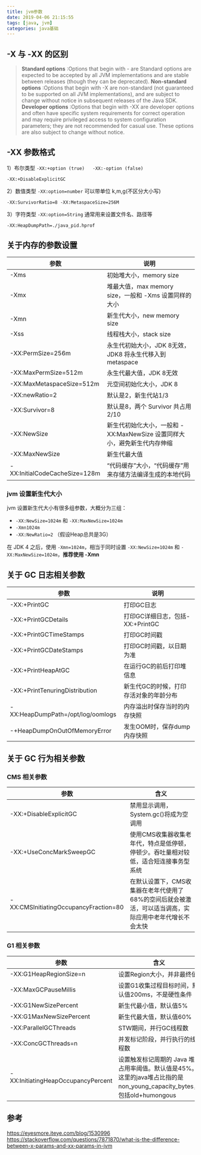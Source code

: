 ```yaml
---
title: jvm参数
date: 2019-04-06 21:15:55
tags: [java, jvm]
categories: java基础
---
```


## -X 与 -XX 的区别

>**Standard options** :Options that begin with - are Standard options are expected to be accepted by all JVM implementations and are stable between releases (though they can be deprecated).
**Non-standard options** :Options that begin with -X are non-standard (not guaranteed to be supported on all JVM implementations), and are subject to change without notice in subsequent releases of the Java SDK.
**Developer options** :Options that begin with -XX are developer options and often have specific system requirements for correct operation and may require privileged access to system configuration parameters; they are not recommended for casual use. These options are also subject to change without notice.

## -XX 参数格式

1）布尔类型 `-XX:+option (true)   -XX:-option (false)`

`-XX:+DisableExplicitGC`

2）数值类型 `-XX:option=number`  可以带单位 k,m,g(不区分大小写)

`-XX:SurvivorRatio=8 -XX:MetaspaceSize=256M`

3）字符类型 `-XX:option=String`  通常用来设置文件名、路径等

`-XX:HeapDumpPath=./java_pid.hprof`

## 关于内存的参数设置

| 参数 | 说明 |
| --- | --- |
| -Xms | 初始堆大小，memory size |
| -Xmx | 堆最大值，max memory size，一般和 -Xms 设置同样的大小 |
| -Xmn | 新生代大小，new memory size |
| -Xss | 线程栈大小，stack size |
| -XX:PermSize=256m | 永生代初始大小，JDK 8无效，JDK8 将永生代移入到 metaspace |
| -XX:MaxPermSize=512m | 永生代最大值，JDK 8无效 |
| -XX:MaxMetaspaceSize=512m | 元空间初始化大小，JDK 8 |
| -XX:newRatio=2 | 默认是2，新生代站1/3 |
| -XX:Survivor=8 | 默认是8，两个 Survivor 共占用 2/10 |
| -XX:NewSize | 新生代初始化大小，一般和 -XX:MaxNewSize 设置同样大小，避免新生代内存伸缩 |
| -XX:MaxNewSize | 新生代最大值 |
| -XX:InitialCodeCacheSize=128m | “代码缓存”大小，“代码缓存”用来存储方法编译生成的本地代码 |

### jvm 设置新生代大小

jvm 设置新生代大小有很多组参数，大概分为三组：

- `-XX:NewSize=1024m` 和 `-XX:MaxNewSize=1024m` 
- `-Xmn1024m`
- `-XX:NewRatio=2` （假设Heap总共是3G）

在 JDK 4 之后，使用 `-Xmn=1024m`，相当于同时设置 `-XX:NewSize=1024m` 和 `-XX:MaxNewSize=1024m`，**推荐使用 -Xmn**

## 关于 GC 日志相关参数

| 参数 | 说明 |
| --- | --- |
| -XX:+PrintGC | 打印GC日志 |
| -XX:+PrintGCDetails | 打印GC详细日志，包括-XX:+PrintGC |
| -XX:+PrintGCTimeStamps | 打印GC时间戳 |
| -XX:+PrintGCDateStamps | 打印GC时间戳，以日期为准 |
| -XX:+PrintHeapAtGC | 在运行GC的前后打印堆信息 |
| -XX:+PrintTenuringDistribution | 新生代GC的时候，打印存活对象的年龄分布 |
| -XX:HeapDumpPath=/opt/log/oomlogs | 内存溢出时保存当时的内存快照 |
| -+HeapDumpOnOutOfMemoryError | 发生OOM时，保存dump内存快照 |     


## 关于 GC 行为相关参数

### CMS 相关参数
| 参数 | 含义 |
| --- | --- |
| -XX:+DisableExplicitGC | 禁用显示调用，System.gc()将成为空调用 |
| -XX:+UseConcMarkSweepGC | 使用CMS收集器收集老年代，特点是低停顿，停顿少。吞吐量相对较低，适合短连接事务型系统 |
| -XX:CMSInitiatingOccupancyFraction=80 | 在默认设置下，CMS收集器在老年代使用了68%的空间后就会被激活，可以适当调高，实际应用中老年代增长不会太快 |

### G1 相关参数

| 参数 | 含义 |
| --- | --- |
| -XX:G1HeapRegionSize=n | 设置Region大小，并非最终值 |
| -XX:MaxGCPauseMillis | 设置G1收集过程目标时间，默认值200ms，不是硬性条件 |
| -XX:G1NewSizePercent | 新生代最小值，默认值5% |
| -XX:G1MaxNewSizePercent | 新生代最大值，默认值60% |
| -XX:ParallelGCThreads | STW期间，并行GC线程数 |
| -XX:ConcGCThreads=n	 | 并发标记阶段，并行执行的线程数 |
| -XX:InitiatingHeapOccupancyPercent | 设置触发标记周期的 Java 堆占用率阈值。默认值是45%。这里的java堆占比指的是non_young_capacity_bytes，包括old+humongous |

## 参考

https://eyesmore.iteye.com/blog/1530996
https://stackoverflow.com/questions/7871870/what-is-the-difference-between-x-params-and-xx-params-in-jvm
